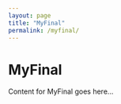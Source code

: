 ```yaml
---
layout: page
title: "MyFinal"
permalink: /myfinal/
---
```


# MyFinal

Content for MyFinal goes here...

